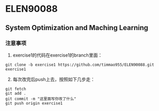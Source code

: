 # ELEN90088
## System Optimization and Maching Learning
### 注意事项
1. exercise1的代码在exercise1的branch里面：
```
git clone -b exercise1 https://github.com/timmao955/ELEN90088.git exercise1
```
2. 每次改完后push上去，按照如下几步走：
```
git fetch
git add .
git commit -m "这里面写你改了什么"
git push origin exercise1
```
